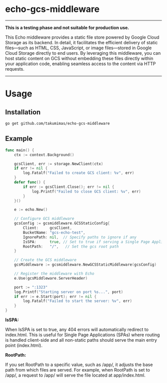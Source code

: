 # echo-gcs-middleware

---

**This is a testing phase and not suitable for production use.**

This Echo middleware provides a static file store powered by Google Cloud Storage as its backend. In detail, it facilitates the efficient delivery of static files—such as HTML, CSS, JavaScript, or image files—stored in Google Cloud Storage directly to end users. By leveraging this middleware, you can host static content on GCS without embedding these files directly within your application code, enabling seamless access to the content via HTTP requests.

---

# Usage

## Installation
```
go get github.com/takumimas/echo-gcs-middleware
```

## Example

```go
func main() {
	ctx := context.Background()

	gcsClient, err := storage.NewClient(ctx)
	if err != nil {
		log.Fatalf("Failed to create GCS client: %v", err)
	}
	defer func() {
		if err := gcsClient.Close(); err != nil {
			log.Printf("Failed to close GCS client: %v", err)
		}
	}()

	e := echo.New()

	// Configure GCS middleware
	gcsConfig := gcsmiddleware.GCSStaticConfig{
		Client:     gcsClient,
		BucketName: "gcs-echo-test",
		IgnorePath: nil,  // Specify paths to ignore if any
		IsSPA:      true, // Set to true if serving a Single Page Application
		RootPath:   "/",   // Set the gcs root path
	}

	// Create the GCS middleware
	gcsMiddleware := gcsmiddleware.NewGCSStaticMiddleware(gcsConfig)

	// Register the middleware with Echo
	e.Use(gcsMiddleware.ServerHeader)

	port := ":1323"
	log.Printf("Starting server on port %s...", port)
	if err := e.Start(port); err != nil {
		log.Fatalf("Failed to start the server: %v", err)
	}
}
```

**IsSPA:**

When IsSPA is set to true, any 404 errors will automatically redirect to index.html. This is useful for Single Page Applications (SPAs) where routing is handled client-side and all non-static paths should serve the main entry point (index.html).

**RootPath:**

If you set RootPath to a specific value, such as /app/, it adjusts the base path from which files are served. For example, when RootPath is set to /app/, a request to /app/ will serve the file located at app/index.html.



